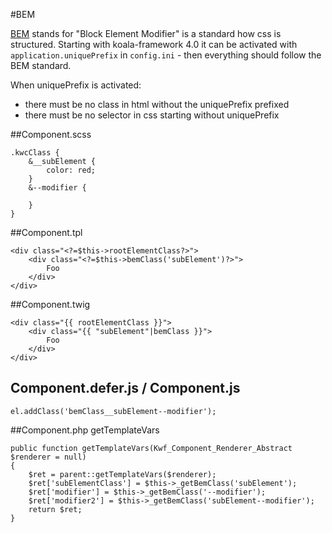 #BEM

[BEM](https://en.bem.info/) stands for "Block Element Modifier" is a standard how css is structured.
Starting with koala-framework 4.0 it can be activated with `application.uniquePrefix` in `config.ini` - then everything should follow the BEM standard.

When uniquePrefix is activated:

* there must be no class in html without the uniquePrefix prefixed
* there must be no selector in css starting without uniquePrefix

##Component.scss

    .kwcClass {
        &__subElement {
            color: red;
        }
        &--modifier {
     
        }
    }
    
##Component.tpl

    <div class="<?=$this->rootElementClass?>">
        <div class="<?=$this->bemClass('subElement')?>">
            Foo
        </div>
    </div>

       
##Component.twig

    <div class="{{ rootElementClass }}">
        <div class="{{ "subElement"|bemClass }}">
            Foo
        </div>
    </div>
    
## Component.defer.js / Component.js
    el.addClass('bemClass__subElement--modifier');
    
##Component.php getTemplateVars

    public function getTemplateVars(Kwf_Component_Renderer_Abstract $renderer = null)
    {
        $ret = parent::getTemplateVars($renderer);
        $ret['subElementClass'] = $this->_getBemClass('subElement');
        $ret['modifier'] = $this->_getBemClass('--modifier');
        $ret['modifier2'] = $this->_getBemClass('subElement--modifier');
        return $ret;
    }
